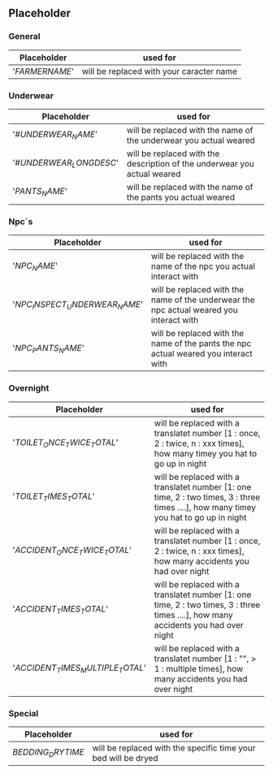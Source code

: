 


## Placeholder

### General

Placeholder				| used for
----------------------- | ---------
'$FARMERNAME$'			| will be replaced with your caracter name

### Underwear

Placeholder					| used for
--------------------------- | ---------
'#$UNDERWEAR_NAME$'			| will be replaced with the name of the underwear you actual weared
'#$UNDERWEAR_LONGDESC$'		| will be replaced with the description of the underwear you actual weared
'$PANTS_NAME$'				| will be replaced with the name of the pants you actual weared

### Npc´s

Placeholder							| used for
-----------------------------------	| ---------
'$NPC_NAME$'						| will be replaced with the name of the npc you actual interact with
'$NPC_INSPECT_UNDERWEAR_NAME$'		| will be replaced with the name of the underwear the npc actual weared you interact with
'$NPC_PANTS_NAME$'					| will be replaced with the name of the pants the npc actual weared you interact with

### Overnight

Placeholder							| used for
-----------------------------------	| ---------
'$TOILET_ONCE_TWICE_TOTAL$'			| will be replaced with a translatet number [1 : once, 2 : twice, n : xxx times], how many timey you hat to go up in night
'$TOILET_TIMES_TOTAL$'				| will be replaced with a translatet number [1: one time, 2 : two times, 3 : three times ....], how many timey you hat to go up in night
'$ACCIDENT_ONCE_TWICE_TOTAL$'		| will be replaced with a translatet number [1 : once, 2 : twice, n : xxx times], how many accidents you had over night
'$ACCIDENT_TIMES_TOTAL$'			| will be replaced with a translatet number [1: one time, 2 : two times, 3 : three times ....], how many accidents you had over night
'$ACCIDENT_TIMES_MULTIPLE_TOTAL$'	| will be replaced with a translatet number [1 : "", > 1 : multiple times], how many accidents you had over night

### Special

Placeholder				| used for
----------------------- | ---------
$BEDDING_DRYTIME$		| will be replaced with the specific time your bed will be dryed